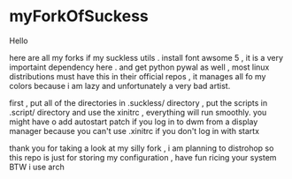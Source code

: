 # myForkOfSuckess

Hello

here are all my forks if my suckless utils .
install font awsome 5 , it is a very importaint dependency here .
and get python pywal as well , most linux distributions must have this in their official repos , it manages all fo my colors because i am lazy and unfortunately a very bad artist.


first , put all of the directories in .suckless/ directory , put the scripts in .script/ directory and use the xinitrc , everything will run smoothly. you might have o add autostart patch if you log in to dwm from a display manager because you can't use .xinitrc if you don't log in with startx

thank you for taking a look at my silly fork , i am planning to distrohop so this repo is just for storing my configuration  , have fun ricing your system 
BTW i use arch
